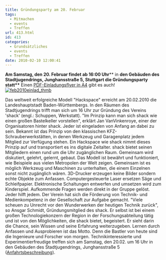```yaml
---
title: Gründungsparty am 20. Februar
tags:
  - Mitmachen
  - events
  - Treffen
url: 413.html
id: 413
categories:
  - Grundsätzliches
  - events
  - Treffen
date: 2010-02-10 12:00:41
---
```


**Am Samstag, den 20\. Februar findet ab 16:00 Uhr**** in <span style="font-weight: normal;"><strong>den Gebäuden des Stadtjugendrings, Junghansstraße 5, Stuttgart <span style="font-weight: normal;"><strong>die Gründungsparty statt**</span></strong></span></strong>
Einen [PDF-Einladungsflyer in A4](https://blog.shackspace.de/wp-content/uploads/2010/02/SHACKgruendung20feb2010.pdf) gibt es auch! [![](https://blog.shackspace.de/wp-content/uploads/2010/02/feb2010einlad_thmb.gif "feb2010einlad_thmb")](https://blog.shackspace.de/wp-content/uploads/2010/02/feb2010einlad_thmb.gif)

Das weltweit erfolgreiche Modell "Hackspace" erreicht am 20.02.2010 die Landeshauptstadt Baden-Württembergs. In den Räumen des Stadtjugendrings trifft man sich um 16 Uhr zur Gründung des Vereins 'shack' (engl.: Schuppen, Werkstatt). "Im Prinzip kann man sich shack wie einen großen Bastelkeller vorstellen", erklärt Jan VanVinkenroye, einer der Organisatoren hinter shack. Jeder ist eingeladen von Anfang an dabei zu sein.
Bekannt ist das Prinzip von den klassischen KFZ-Schrauberwerkstätten, in denen Werkzeug und Garagenplatz jedem Mitglied zur Verfügung stehen. Ein Hackspace wie shack nimmt dieses Prinzip auf und transportiert es ins digitale Zeitalter. shack bietet seinen Mitgliedern einen rund um die Uhr zugänglichen Raum. Gemeinsam wird diskutiert, gelehrt, gelernt, gebaut. Das Modell ist bewährt und funktioniert, wie Beispiele aus vielen Metropolen der Welt zeigen. Gemeinsam ist es möglich Werkzeug und Maschinen zu unterhalten, die einem Einzelnen sonst nicht zugänglich wären. 3D-Drucker erzeugen keine Bilder sondern echte Objekte zum Anfassen. Computergesteuerte Laser ersetzen Säge und Schleifpapier. Elektronische Schaltungen entwerfen und umsetzen wird zum Kinderspiel. Aufkommende Fragen werden direkt in der Gruppe gelöst. Jeder hilft jedem.
Der Verein hat sich die Förderung von Technik- und Medienkompetenz in der Gesellschaft zur Aufgabe gemacht. "Viele scheuen zu Unrecht vor den Wunderwerken der heutigen Technik zurück", so Ansgar Schmidt, Gründungsmitglied des shack. Er selbst ist bei einem großen Technologiekonzern der Region in der Forschungsabteilung tätig und ist von den Möglichkeiten, die shack bietet, begeistert. Er sieht darin die Chance, sein Wissen und seine Erfahrung weiterzugeben. Lernen durch Anfassen und Ausprobieren ist das Motto. Denn die Bastler von heute sind die Ingenieure und Forscher von morgen.
Technikinteressierte und Experimentierfreudige treffen sich am Samstag, den 20.02\. um 16 Uhr in den Gebäuden des Stadtjugendrings, Junghansstraße 5 ([Anfahrtsbeschreibung](http://tinyurl.com/y9egpjh)).
